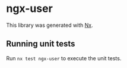 # ngx-user

This library was generated with [Nx](https://nx.dev).

## Running unit tests

Run `nx test ngx-user` to execute the unit tests.
